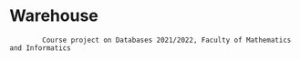 # Warehouse
            Course project on Databases 2021/2022, Faculty of Mathematics and Informatics
